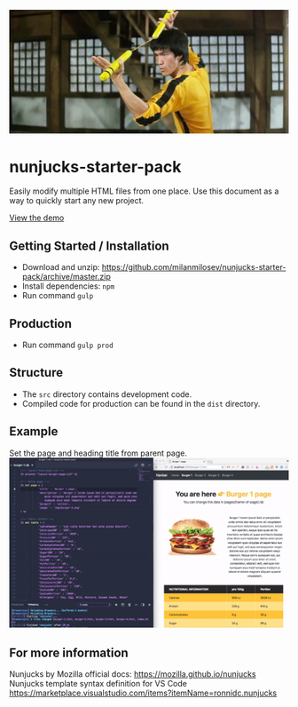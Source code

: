![alt text](https://raw.githubusercontent.com/milanmilosev/nunjucks-starter-pack/master/app/img/nunjucks.jpg)

# nunjucks-starter-pack
Easily modify multiple HTML files from one place.
Use this document as a way to quickly start any new project.

[View the demo](https://milanmilosev.com/projects/nunjucks-starter-pack/)


## Getting Started / Installation

- Download and unzip: https://github.com/milanmilosev/nunjucks-starter-pack/archive/master.zip
- Install dependencies: ` npm `
- Run command ` gulp `

## Production
- Run command ` gulp prod `

## Structure 
- The `src` directory contains development code.
- Compiled code for production can be found in the `dist` directory.


## Example
Set the page and heading title from parent page.
![alt text](https://raw.githubusercontent.com/milanmilosev/nunjucks-starter-pack/master/app/img/changing%20the%20page%20title.gif)

## For more information
Nunjucks by Mozilla official docs: https://mozilla.github.io/nunjucks
Nunjucks template syntax definition for VS Code https://marketplace.visualstudio.com/items?itemName=ronnidc.nunjucks

